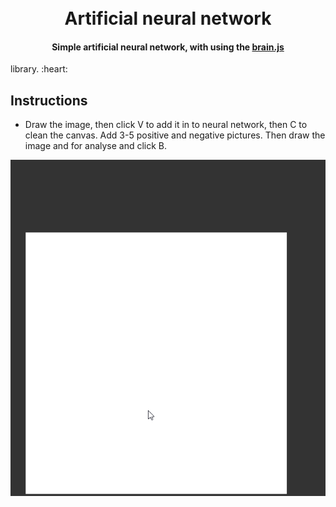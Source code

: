 <h1 align="center">
  <br>
  Artificial neural network
  <br>
</h1>

<h4 align="center">Simple artificial neural network, with using the <a href="https://github.com/BrainJS/brain.js" target="https://github.com/BrainJS/brain.js">brain.js</a></h4> library.  :heart:

## Instructions

* Draw the image, then click V to add it in to neural network, then C to clean the canvas. Add 3-5 positive and negative pictures. Then draw the image and for analyse and click B.


![](nngif.gif)